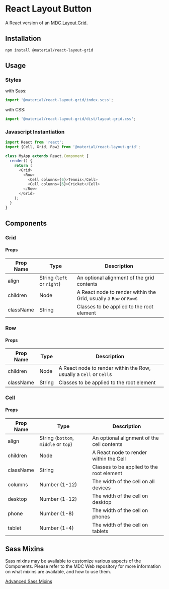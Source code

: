 # React Layout Button

A React version of an [MDC Layout Grid](https://github.com/material-components/material-components-web/tree/master/packages/mdc-layout-grid).

## Installation

```
npm install @material/react-layout-grid
```

## Usage

### Styles

with Sass:
```js
import '@material/react-layout-grid/index.scss';
```

with CSS:
```js
import '@material/react-layout-grid/dist/layout-grid.css';
```

### Javascript Instantiation
```js
import React from 'react';
import {Cell, Grid, Row} from '@material/react-layout-grid';

class MyApp extends React.Component {
  render() {
    return (
      <Grid>
        <Row>
          <Cell columns={6}>Tennis</Cell>
          <Cell columns={6}>Cricket</Cell>
        </Row>
      </Grid>
    );
  }
}
```

## Components

### Grid

#### Props

Prop Name | Type | Description
--- | --- | ---
align | String (`left` or `right`) | An optional alignment of the grid contents
children | Node | A React node to render within the Grid, usually a `Row` or `Row`s
className | String | Classes to be applied to the root element

### Row

#### Props

Prop Name | Type | Description
--- | --- | ---
children | Node | A React node to render within the Row, usually a `Cell` or `Cell`s
className | String | Classes to be applied to the root element

### Cell

#### Props

Prop Name | Type | Description
--- | --- | ---
align | String (`bottom`, `middle` or `top`) | An optional alignment of the cell contents
children | Node | A React node to render within the Cell
className | String | Classes to be applied to the root element
columns | Number (1-12) | The width of the cell on all devices
desktop | Number (1-12) | The width of the cell on desktop
phone | Number (1-8) | The width of the cell on phones
tablet | Number (1-4) | The width of the cell on tablets

## Sass Mixins

Sass mixins may be available to customize various aspects of the Components. Please refer to the
MDC Web repository for more information on what mixins are available, and how to use them.

[Advanced Sass Mixins](https://github.com/material-components/material-components-web/tree/master/packages/mdc-layout-grid#sass-mixins)
